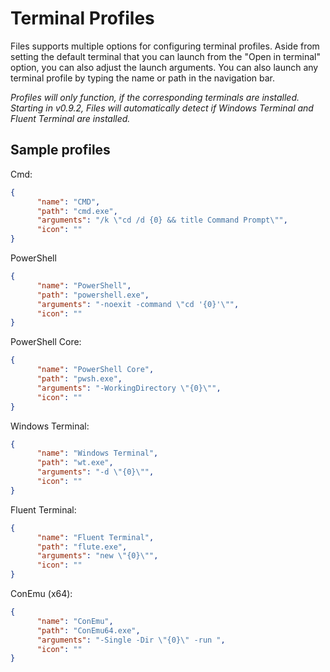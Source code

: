 # Terminal Profiles

Files supports multiple options for configuring terminal profiles. Aside from setting the default terminal that you can
launch from the "Open in terminal" option, you can also adjust the launch arguments. You can also launch any terminal
profile by typing the name or path in the navigation bar.

_Profiles will only function, if the corresponding terminals are installed. Starting in v0.9.2, Files will automatically
detect if Windows Terminal and Fluent Terminal are installed._

## Sample profiles

Cmd:

```json
{
      "name": "CMD",
      "path": "cmd.exe",
      "arguments": "/k \"cd /d {0} && title Command Prompt\"",
      "icon": ""
}
```

PowerShell

```json
{
      "name": "PowerShell",
      "path": "powershell.exe",
      "arguments": "-noexit -command \"cd '{0}'\"",
      "icon": ""
}
```

PowerShell Core:

```json
{
      "name": "PowerShell Core",
      "path": "pwsh.exe",
      "arguments": "-WorkingDirectory \"{0}\"",
      "icon": ""
}
```

Windows Terminal:

```json
{
      "name": "Windows Terminal",
      "path": "wt.exe",
      "arguments": "-d \"{0}\"",
      "icon": ""
}
```

Fluent Terminal:

```json
{
      "name": "Fluent Terminal",
      "path": "flute.exe",
      "arguments": "new \"{0}\"",
      "icon": ""
}
```

ConEmu (x64):

```json
{
      "name": "ConEmu",
      "path": "ConEmu64.exe",
      "arguments": "-Single -Dir \"{0}\" -run ",
      "icon": ""
}
```